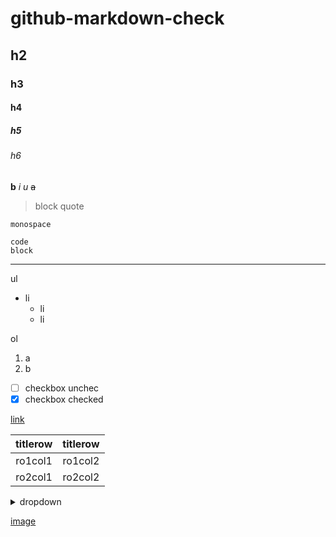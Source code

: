 # github-markdown-check
## h2
### h3
#### h4
##### h5
###### h6
**b**
*i*
_u_
~~a~~

> block
> quote

`monospace`

```
code
block
```

---

<!-- comment -->

ul
- li
  * li
  * li

ol
1. a
2. b


- [ ] checkbox unchec
- [x] checkbox checked

[link](#)

| titlerow | titlerow |
| :---: | :---: |
| ro1col1 | ro1col2 |
| ro2col1 | ro2col2 |

<details> <summary>dropdown</summary>
  dropdown content
</details>

[image](https://i.natgeofe.com/n/548467d8-c5f1-4551-9f58-6817a8d2c45e/NationalGeographic_2572187_square.jpg)


